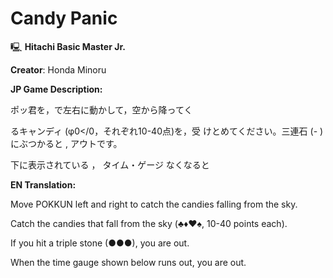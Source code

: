 
# Candy Panic
🖳 **Hitachi Basic Master Jr.**

**Creator**: Honda Minoru


**JP Game Description:**

ポッ君を，で左右に動かして，空から降ってく 

るキャンディ (φ0</0，それぞれ10-40点)を，受 けとめてください。三連石 (- )にぶつかると , アウトです。

下に表示されている ， タイム・ゲージ なくなると


**EN Translation:**

Move POKKUN left and right to catch the candies falling from the sky. 

Catch the candies that fall from the sky (♣♦♥♠, 10-40 points each). 

If you hit a triple stone (●●●), you are out.

When the time gauge shown below runs out, you are out.
